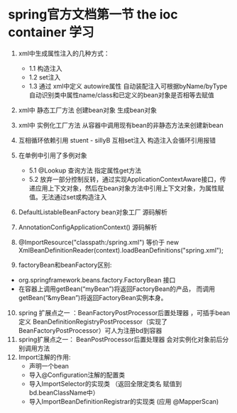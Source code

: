 # spring官方文档第一节 the ioc container 学习
1. xml中生成属性注入的几种方式：
    - 1.1 构造注入 
    - 1.2 set注入
    - 1.3 通过 xml中定义 autowire属性 自动装配注入可根据byName/byType自动识别类中属性name/class和已定义的bean对象是否相等去赋值
2. xml中 静态工厂方法 创建bean对象 生成bean对象
3. xml中 实例化工厂方法 从容器中调用现有bean的非静态方法来创建新bean
4. 互相循环依赖引用  stuent - sillyB  互相set注入  构造注入会循环引用报错
5. 在单例中引用了多例对象  
    - 5.1 @Lookup 查询方法 指定属性get方法
    - 5.2 放弃一部分控制反转，通过实现ApplicationContextAware接口，传递应用上下文对象，然后在bean对象方法中引用上下文对象，为属性赋值。无法通过set或构造注入

6. DefaultListableBeanFactory bean对象工厂 源码解析
7. AnnotationConfigApplicationContext() 源码解析
8. @ImportResource("classpath:/spring.xml")  等价于 new XmlBeanDefinitionReader(context).loadBeanDefinitions("spring.xml");
9. factoryBean和beanFactory区别: 
- org.springframework.beans.factory.FactoryBean 接口
- 在容器上调用getBean(“myBean”)将返回FactoryBean的产品，
而调用getBean(“&myBean”)将返回FactoryBean实例本身。
10. spring 扩展点之一 ：BeanFactoryPostProcessor后置处理器 ，可插手bean定义   BeanDefinitionRegistryPostProcessor（实现了BeanFactoryPostProcessor）可人为注册bd到容器
11. spring扩展点之一： BeanPostProcessor后置处理器  会对实例化对象前后分别调用方法
12. Import注解的作用:
    - 声明一个bean
    - 导入@Configuration注解的配置类
    - 导入ImportSelector的实现类 （返回全限定类名 赋值到 bd.beanClassName中）
    - 导入ImportBeanDefinitionRegistrar的实现类 (应用 @MapperScan)
    